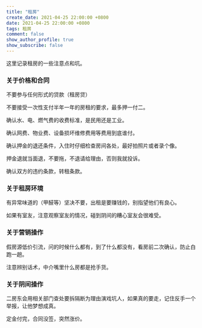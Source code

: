```yaml
---
title: "租房"
create_date: 2021-04-25 22:00:00 +0800
date: 2021-04-25 22:00:00 +0800
tags: 租房
comment: false
show_author_profile: true
show_subscribe: false
---
```


这里记录租房的一些注意点和坑。

### 关于价格和合同

不要参与任何形式的贷款（租房贷）

不要接受一次性支付半年一年的房租的要求，最多押一付二。

确认水、电、燃气费的收费标准，是民用还是工业。

确认网费、物业费、设备损坏维修费用等费用到底谁付。

确认押金的退还条件，入住时仔细检查房间各处，最好拍照片或者录个像。

押金退就当面退，不要拖，不退请给理由，否则我就投诉。

确认双方的违约条款，转租条款。

### 关于租房环境

有异常味道的（甲醛等）坚决不要，出租是要赚钱的，别指望他们有良心。

如果有室友，注意观察室友的情况，碰到阴间的糟心室友会很难受。

### 关于营销操作

假房源低价引流，问的时候什么都有，到了什么都没有，看房前二次确认，防止白跑一趟。

注意辨别话术，中介嘴里什么房都是抢手货。

### 关于阴间操作

二房东会用相关部门查处要拆隔断为理由演戏坑人，如果真的要走，记住反手一个举报，让他梦想成真。

定金付完，合同没签，突然涨价。